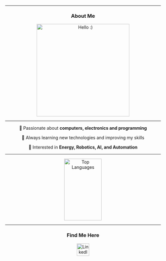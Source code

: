 ___
<div align="center"> 

### About Me  
 <div>
    <img src="https://github.com/user-attachments/assets/027eed14-3b55-4419-9831-fed9560644c3" width="300" title="Hello :)" style="max-width: 100%;"/>
  </div>

___

<div>
    <p>🔹 Passionate about <strong>computers, electronics and programming </strong></p>
    <p>🔹 Always learning new technologies and improving my skills</p>
    <p>🔹 Interested in <strong>Energy, Robotics, AI, and Automation</strong></p> 
</div>

  <!-- Languages  
  ---
  ### Languages & Tools
  <img src="https://raw.githubusercontent.com/devicons/devicon/master/icons/cplusplus/cplusplus-original.svg" width="40" height="40" title="C++ Programming Language" style="max-width: 100%;"/>
  <img src="https://raw.githubusercontent.com/devicons/devicon/master/icons/c/c-original.svg" width="40" height="40" title="C Programming Language" style="max-width: 100%;"/>
  <img src="https://raw.githubusercontent.com/devicons/devicon/master/icons/python/python-original.svg" width="40" height="40" title="Python Programming Language" style="max-width: 100%;"/>  
  --> 
  <!-- Tools 
  <img src="https://cdn.jsdelivr.net/gh/devicons/devicon/icons/matlab/matlab-original.svg" width="40" height="40" title="MATLAB" style="max-width: 100%;"/>
  <img src="https://cdn.jsdelivr.net/gh/devicons/devicon/icons/qt/qt-original.svg" width="40" height="40" title="Qt Framework" style="max-width: 100%;"/>
  <img src="https://cdn.jsdelivr.net/gh/devicons/devicon/icons/arduino/arduino-original.svg" width="40" height="40" title="Arduino" style="max-width: 100%;"/>
  -->

___
   <!-- Languages ### GitHub Stats-->
   <a href="https://github.com/t-ros">
    <picture>
      <source media="(prefers-color-scheme: dark)" srcset="https://github-readme-stats.vercel.app/api/top-langs?username=t-ros&show_icons=true&locale=en&layout=compact&theme=dark&bg_color=00000000&card_width=320&cache_seconds=1800&langs_count=20">
      <source media="(prefers-color-scheme: light)" srcset="https://github-readme-stats.vercel.app/api/top-langs?username=t-ros&show_icons=true&locale=en&layout=compact&theme=default&bg_color=00000000&card_width=320&cache_seconds=1800&langs_count=20">
      <img height="200" align="center" src="https://github-readme-stats.vercel.app/api/top-langs?username=t-ros&show_icons=true&locale=en&layout=compact&theme=default&bg_color=00000000&card_width=320&cache_seconds=1800" width="49%" style="vertical-align: top;" alt="Top Languages"/>
    </picture>
  </a>
  <!-- Stats -->
  <!--
  <a href="https://github.com/t-ros">
    <picture>
      <source media="(prefers-color-scheme: dark)" srcset="https://github-readme-stats.vercel.app/api?username=t-ros&show_icons=true&theme=dark&bg_color=00000000&card_width=320&cache_seconds=3600">
      <source media="(prefers-color-scheme: light)" srcset="https://github-readme-stats.vercel.app/api?username=t-ros&show_icons=true&theme=default&bg_color=00000000&card_width=320&cache_seconds=3600">
      <img height="200" align="center" src="https://github-readme-stats.vercel.app/api?username=t-ros&show_icons=true&theme=default&bg_color=0000000&card_width=320&cache_seconds=3600" width="49%" style="vertical-align: top;" alt="GitHub Stats"/>
    </picture>
  </a>
  -->

---

### Find Me Here 
  <a href="https://www.linkedin.com/in/monteiro-diogo" target="_blank" title="LinkedIn Profile">
    <img src="https://upload.wikimedia.org/wikipedia/commons/c/ca/LinkedIn_logo_initials.png" alt="LinkedIn" width="40" height="40" style="max-width: 100%;"/>
  </a>
  
<!-- Profile Viewer
![](https://komarev.com/ghpvc/?username=t-ros&color=lightgrey&style=for-the-badge)
-->

